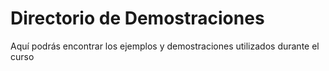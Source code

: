 # Directorio de Demostraciones

Aquí podrás encontrar los ejemplos y demostraciones utilizados durante el curso

